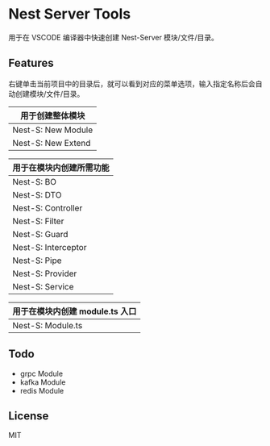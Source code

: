 # Nest Server Tools

用于在 VSCODE 编译器中快速创建 Nest-Server 模块/文件/目录。

## Features

右键单击当前项目中的目录后，就可以看到对应的菜单选项，输入指定名称后会自动创建模块/文件/目录。

| 用于创建整体模块 |
| --------------------------------|
| Nest-S: New Module              |
| Nest-S: New Extend              |

| 用于在模块内创建所需功能 |
| --------------------------------|
| Nest-S: BO                      |
| Nest-S: DTO                     |
| Nest-S: Controller              |
| Nest-S: Filter                  |
| Nest-S: Guard                   |
| Nest-S: Interceptor             |
| Nest-S: Pipe                    |
| Nest-S: Provider                |
| Nest-S: Service                 |

| 用于在模块内创建 module.ts 入口 |
| ------------------------------- |
| Nest-S: Module.ts               |

## Todo

- grpc Module
- kafka Module
- redis Module

## License

MIT